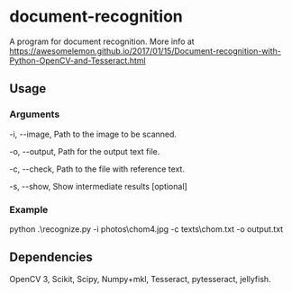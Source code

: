 # document-recognition
A program for document recognition. 
More info at https://awesomelemon.github.io/2017/01/15/Document-recognition-with-Python-OpenCV-and-Tesseract.html
## Usage
### Arguments
-i, --image, Path to the image to be scanned.

-o, --output, Path for the output text file.

-c, --check, Path to the file with reference text.

-s, --show, Show intermediate results [optional]

### Example
python .\recognize.py -i photos\chom4.jpg -c texts\chom.txt -o output.txt
## Dependencies
OpenCV 3, Scikit, Scipy, Numpy+mkl, Tesseract, pytesseract, jellyfish.
